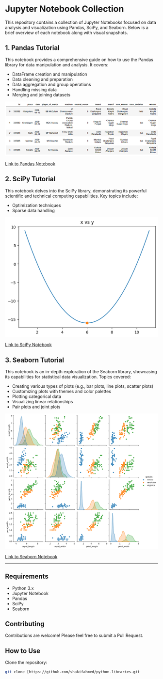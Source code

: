# Jupyter Notebook Collection

This repository contains a collection of Jupyter Notebooks focused on data analysis and visualization using Pandas, SciPy, and Seaborn. Below is a brief overview of each notebook along with visual snapshots.

## 1. Pandas Tutorial

This notebook provides a comprehensive guide on how to use the Pandas library for data manipulation and analysis. It covers:

- DataFrame creation and manipulation
- Data cleaning and preparation
- Data aggregation and group operations
- Handling missing data
- Merging and joining datasets

![Pandas Notebook](images/pandas.png)

[Link to Pandas Notebook](pandas.ipynb)

## 2. SciPy Tutorial

This notebook delves into the SciPy library, demonstrating its powerful scientific and technical computing capabilities. Key topics include:

- Optimization techniques
- Sparse data handling

![SciPy Notebook](images/scipy.png)

[Link to SciPy Notebook](scipy.ipynb)

## 3. Seaborn Tutorial

This notebook is an in-depth exploration of the Seaborn library, showcasing its capabilities for statistical data visualization. Topics covered:

- Creating various types of plots (e.g., bar plots, line plots, scatter plots)
- Customizing plots with themes and color palettes
- Plotting categorical data
- Visualizing linear relationships
- Pair plots and joint plots

![Seaborn Notebook](images/seaborn.png)

[Link to Seaborn Notebook](seaborn.ipynb)

---

## Requirements
- Python 3.x
- Jupyter Notebook
- Pandas
- SciPy
- Seaborn

## Contributing
Contributions are welcome! Please feel free to submit a Pull Request.

## How to Use

Clone the repository:
   ```sh
   git clone [https://github.com/shakifahmed/python-libraries.git
